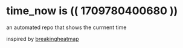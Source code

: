# time_now is (( 1709780400680 ))

an automated repo that shows the currnent time

inspired by [breakingheatmap](https://github.com/breakingheatmap/breakingheatmap)